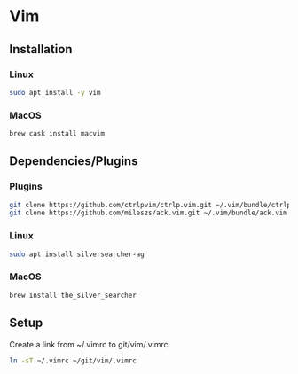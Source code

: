 # Vim

## Installation
### Linux
```bash
sudo apt install -y vim
```

### MacOS
```bash
brew cask install macvim
```

## Dependencies/Plugins
### Plugins
```bash
git clone https://github.com/ctrlpvim/ctrlp.vim.git ~/.vim/bundle/ctrlp.vim
git clone https://github.com/mileszs/ack.vim.git ~/.vim/bundle/ack.vim
```

### Linux
```bash
sudo apt install silversearcher-ag
```

### MacOS
```bash
brew install the_silver_searcher
```

## Setup
Create a link from ~/.vimrc to git/vim/.vimrc
```bash
ln -sT ~/.vimrc ~/git/vim/.vimrc
```
